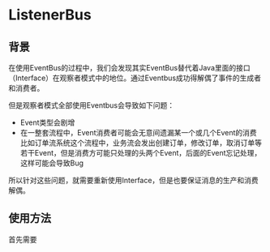 # ListenerBus

## 背景

在使用EventBus的过程中，我们会发现其实EventBus替代着Java里面的接口（Interface）在观察者模式中的地位。通过Eventbus成功得解偶了事件的生成者和消费者。

但是观察者模式全部使用Eventbus会导致如下问题：

* Event类型会剧增
* 在一整套流程中，Event消费者可能会无意间遗漏某一个或几个Event的消费
比如订单流系统这个流程中，业务流会发出创建订单，修改订单，取消订单等若干Event，但是消费方可能只处理的头两个Event，后面的Event忘记处理，这样可能会导致Bug

所以针对这些问题，就需要重新使用Interface，但是也要保证消息的生产和消费解偶。

## 使用方法

首先需要
